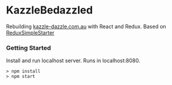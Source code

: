 # KazzleBedazzled

Rebuilding [kazzle-dazzle.com.au](http://kazzle-dazzle.com.au/) with React and Redux.
Based on [ReduxSimpleStarter](https://github.com/StephenGrider/ReduxSimpleStarter)

### Getting Started

Install and run localhost server. Runs in localhost:8080.

```
> npm install
> npm start
```


